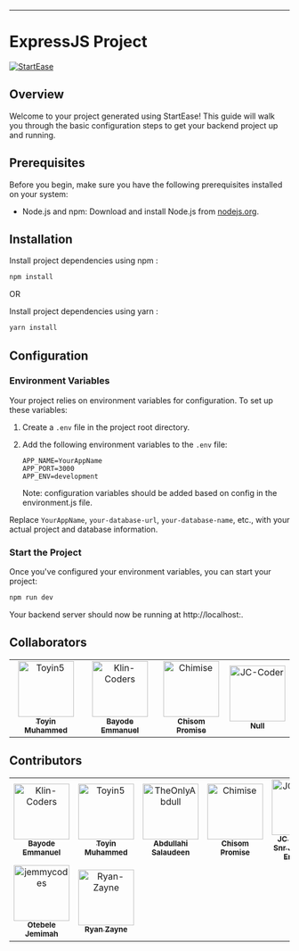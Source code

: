---

# ExpressJS Project

[![StartEase](https://img.shields.io/badge/Generated%20by-StartEase-blue)](https://github.com/JC-Coder/startease)

## Overview

Welcome to your project generated using StartEase! This guide will walk you through the basic configuration steps to get your backend project up and running.

## Prerequisites

Before you begin, make sure you have the following prerequisites installed on your system:

- Node.js and npm: Download and install Node.js from [nodejs.org](https://nodejs.org/).

## Installation

Install project dependencies using npm :

```bash
npm install
```

OR

Install project dependencies using yarn :

```bash
yarn install
```

## Configuration

### Environment Variables

Your project relies on environment variables for configuration. To set up these variables:

1. Create a `.env` file in the project root directory.

2. Add the following environment variables to the `.env` file:

   ```plaintext
   APP_NAME=YourAppName
   APP_PORT=3000
   APP_ENV=development
   ```

   Note: configuration variables should be added based on config in the environment.js file.

Replace `YourAppName`, `your-database-url`, `your-database-name`, etc., with your actual project and database information.

### Start the Project

Once you've configured your environment variables, you can start your project:

```bash
npm run dev
```

Your backend server should now be running at http://localhost:<specified-port>.

## Collaborators

<!-- readme: collaborators -start -->
<table>
<tr>
    <td align="center">
        <a href="https://github.com/Toyin5">
            <img src="https://avatars.githubusercontent.com/u/40214690?v=4" width="100;" alt="Toyin5"/>
            <br />
            <sub><b>Toyin Muhammed</b></sub>
        </a>
    </td>
    <td align="center">
        <a href="https://github.com/Klin-Coders">
            <img src="https://avatars.githubusercontent.com/u/49831574?v=4" width="100;" alt="Klin-Coders"/>
            <br />
            <sub><b>Bayode Emmanuel</b></sub>
        </a>
    </td>
    <td align="center">
        <a href="https://github.com/Chimise">
            <img src="https://avatars.githubusercontent.com/u/66853110?v=4" width="100;" alt="Chimise"/>
            <br />
            <sub><b>Chisom Promise</b></sub>
        </a>
    </td>
    <td align="center">
        <a href="https://github.com/JC-Coder">
            <img src="https://avatars.githubusercontent.com/u/99423608?v=4" width="100;" alt="JC-Coder"/>
            <br />
            <sub><b>Null</b></sub>
        </a>
    </td></tr>
</table>
<!-- readme: collaborators -end -->

## Contributors

<!-- readme: contributors -start -->
<table>
<tr>
    <td align="center">
        <a href="https://github.com/Klin-Coders">
            <img src="https://avatars.githubusercontent.com/u/49831574?v=4" width="100;" alt="Klin-Coders"/>
            <br />
            <sub><b>Bayode Emmanuel</b></sub>
        </a>
    </td>
    <td align="center">
        <a href="https://github.com/Toyin5">
            <img src="https://avatars.githubusercontent.com/u/40214690?v=4" width="100;" alt="Toyin5"/>
            <br />
            <sub><b>Toyin Muhammed</b></sub>
        </a>
    </td>
    <td align="center">
        <a href="https://github.com/TheOnlyAbdull">
            <img src="https://avatars.githubusercontent.com/u/117383203?v=4" width="100;" alt="TheOnlyAbdull"/>
            <br />
            <sub><b>Abdullahi Salaudeen</b></sub>
        </a>
    </td>
    <td align="center">
        <a href="https://github.com/Chimise">
            <img src="https://avatars.githubusercontent.com/u/66853110?v=4" width="100;" alt="Chimise"/>
            <br />
            <sub><b>Chisom Promise</b></sub>
        </a>
    </td>
    <td align="center">
        <a href="https://github.com/JC-Coder">
            <img src="https://avatars.githubusercontent.com/u/99423608?v=4" width="100;" alt="JC-Coder"/>
            <br />
            <sub><b>JC CODER - Snr Javascript Engineer</b></sub>
        </a>
    </td>
    <td align="center">
        <a href="https://github.com/kelechukwu1">
            <img src="https://avatars.githubusercontent.com/u/106497598?v=4" width="100;" alt="kelechukwu1"/>
            <br />
            <sub><b>Kelechukwu</b></sub>
        </a>
    </td></tr>
<tr>
    <td align="center">
        <a href="https://github.com/jemmycodes">
            <img src="https://avatars.githubusercontent.com/u/110843645?v=4" width="100;" alt="jemmycodes"/>
            <br />
            <sub><b>Otebele Jemimah</b></sub>
        </a>
    </td>
    <td align="center">
        <a href="https://github.com/Ryan-Zayne">
            <img src="https://avatars.githubusercontent.com/u/93886198?v=4" width="100;" alt="Ryan-Zayne"/>
            <br />
            <sub><b>Ryan Zayne</b></sub>
        </a>
    </td></tr>
</table>
<!-- readme: contributors -end -->

